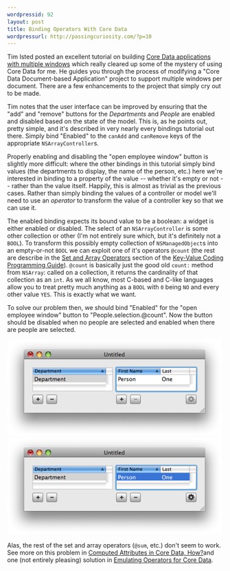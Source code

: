```yaml
---
wordpressid: 92
layout: post
title: Binding Operators With Core Data
wordpressurl: http://passingcuriosity.com/?p=10
---
```


Tim Isted posted an excellent tutorial on building [Core Data applications
with multiple
windows](http://www.timisted.net/blog/archive/multiple-windows-with-core-data/)
which really cleared up some of the mystery of using Core Data for me. He
guides you through the process of modifying a "Core Data Document-based
Application" project to support multiple windows per document. There are a few
enhancements to the project that simply cry out to be made.


Tim notes that the user interface can be improved by ensuring that the "add" and "remove" buttons for the *Departments* and *People* are enabled and disabled based on the state of the model. This is, as he points out, pretty simple, and it's described in very nearly every bindings tutorial out there. Simply bind "Enabled" to the `canAdd` and `canRemove` keys of the appropriate `NSArrayController`s.

Properly enabling and disabling the "open employee window" button is slightly more difficult: where the other bindings in this tutorial simply bind values (the departments to display, the name of the person, etc.) here we're interested in binding to a property of the value -- whether it's empty or not -- rather than the value itself. Happily, this is almost as trivial as the previous cases. Rather than simply binding the values of a controller or model we'll need to use an *operator* to transform the value of a controller key so that we can use it.

The enabled binding expects its bound value to be a boolean: a widget is either enabled or disabled. The select of an `NSArrayController` is some other collection or other (I'm not entirely sure which, but it's definitely not a `BOOL`). To transform this possibly empty collection of `NSManagedObject`s into an empty-or-not `BOOL` we can exploit one of it's operators `@count` (the rest are describe in the [Set and Array Operators](http://developer.apple.com/documentation/Cocoa/Conceptual/KeyValueCoding/Concepts/ArrayOperators.html#//apple_ref/doc/uid/20002176-BAJEAIEE) section of the [Key-Value Coding Programming Guide](http://developer.apple.com/documentation/Cocoa/Conceptual/KeyValueCoding/index.html)). `@count` is basically just the good old `count:` method from `NSArray`: called on a collection, it returns the cardinality of that collection as an `int`. As we all know, most C-based and C-like languages allow you to treat pretty much anything as a `BOOL` with `0` being `NO` and every other value `YES`. This is exactly what we want.

To solve our problem then, we should bind "Enabled" for the "open employee window" button to "People.selection.@count". Now the button should be disabled when no people are selected and enabled when there are people are selected.

<img src="/files/files/2008/07/no-selection-disabled.png" alt="Button disabled with no selection" title="Button disabled with no selection" width="500" height="225" class="aligncenter size-full wp-image-11" />

<img src="/files/files/2008/07/selection-enabled.png" alt="Button enabled with selection" title="Button enabled with selection" width="500" height="225" class="aligncenter size-ful wp-image-12" />

Alas, the rest of the set and array operators (`@sum`, etc.) don't seem to work. See more on this problem in [Computed Attributes in Core Data,
How?](/2008/computed-attributes-in-core-data-how/)and one (not entirely pleasing) solution in [Emulating Operators for Core Data](/2008/emulating-operators-for-core-data/).
